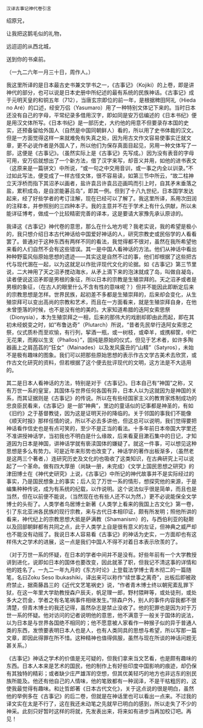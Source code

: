     汉译古事记神代卷引言 

   绍原兄，

   让我把这鹅毛似的礼物，

   远迢迢的从西北城，

   送到你的书桌前。

   （一九二六年一月三十日，周作人。）

   我这里所译的是日本最古史书兼文学书之一，《古事记》（Kojiki）的上卷，即是讲神代的部分，也可以说是日本史册中所纪述的最有系统的民族神话。《古事记》成于元明天皇的和铜五年（712），当唐玄宗即位的前一年，是根据稗田阿礼（Hieda no Aré）的口述，经安万侣（Yasumaro）用了一种特别文体记下来的。当时日本还没有自己的字母，平常纪录多借用汉字，即如同是安万侣编述的《日本书纪》便是用汉文体所写。《日本书纪》是一部历史，大约他的用意不但要录存本国的史实，还预备留给外国人（自然是中国同朝鲜人）看的，所以用了史书体裁的汉文。但是一方面觉得这样一来就难免有失真之处，因为用古文作文容易使事实迁就文章，更不必说作者是外国人了，所以他们为保存真面目起见，另用一种文体写了一部，这便是《古事记》。（虽然实际上是《古事记》先写成。）因为没有表音的字母可用，安万侣就想出了一个新方法，借了汉字来写，却音义并用，如他的进书表文（这原来是一篇骈文）中所说，“或一句之中交用音训，或一事之内全以训录。”不过如此写法，便变成了一样古怪文体，很不容易读，如第三节中所云，“故二柱神立天浮桥而指下其沼矛以画者，盐许袁吕许袁吕迩画鸣而引上时，自其矛末垂落之盐，累积成岛，是自淤能碁吕岛”，即其一例。但到了十八九世纪，日本国学发达起来，经了好些学者的考订注解，现在已经可以了解了。我这里所译，系用次田润的注释本，并参照别的三四种本子。我的主意并不在于学术上有什么供献，所以未能详征博考，做成一个比较精密完善的译本，这是要请大家豫先承认原谅的。

   我译这《古事记》神代卷的意思，那么在什么地方呢？我老实说，我的希望是极小的，我只想介绍日本古代神话给中国爱好神话的人，研究宗教史或民俗学的人看看罢了。普通对于这种东西有两样不同的看法，我觉得都不很对，虽然在我所希望他来看的人们自然不会有这些错误。其一是中国人看神话的方法。他们从神话中看出种种野蛮风俗原始思想的遗迹——其实这是自然不过的事，他们却根据了这些把古代与现代溷在一起，以为这就足以作批评现代文化的论据。如《古事记》第三节里说，二大神用了天之沼矛搅动海水，从矛上滴下来的泡沫就成了岛，叫做自凝岛，读者便说这沼矛即是男根的象征，所以日本的宗教是生殖崇拜的。天之沼矛或者是男根的象征，（在古人的眼里什么不含有性的意味呢？）但并不能因此即断定后来的宗教思想是怎样。世界民族，起初差不多都是生殖崇拜的，后来却会变化，从生殖崇拜可以变出高尚的宗教和艺术，而且在一方面看来，就是生殖崇拜自身，在他未曾堕落的时候，也不是没有他的美的。大家知道希腊的迭阿女索思祭（Dionysia），本为生殖崇拜之一相，后来的那伟大的戏剧却即由此而起，即在其初未经蜕变之时，如“布鲁达奇”（Plutarch）所说，“昔者先民举行迭阿女索思之祭，仪式质朴而至欢愉，有行列，挈酒一瓶，或一树枝，或牵羊，或携柳筐，中贮无花果，而殿以生支（Phallos）”，固纯是原始的仪式，但见于艺术者，如许多陶器画上之肩菡萏的“狂女”（Mainades）以及发风露丑的“山精”（Satyros），未始不是极有趣味的图象。我们可以把那些原始思想的表示作古文学古美术去欣赏，或作古文化研究的资料，但若根据了这个便去批评现代的文明，这方法是不大适用的。

   其二是日本人看神话的方法，特别是对于《古事记》。日本自己有“神国”之称，又有万世一系的皇室，其国体与世界任何各国有异，日本人以为这就因为是神国的关系，而其证据则是《古事记》的传说。所以在有些经国家主义的教育家炼制成功的忠良臣民看来，《古事记》是一部“神典”，里边的童话似的记事都是神圣的，有如《旧约》之于基督教徒，因为这是证明天孙的降临的。关于邻国的事我们不能像《顺天时报》那样任情的说，所以不必去多讲他，但这总可以说明，我们觉得要把神话看作信史也是有点可笑的，至少不是正当的看法。十多年前日本帝国大学里还不准讲授神话学，当初我也不明白是什么缘故，后来看夏目漱石集中的日记，才知道因为日本是神国，讲神话学就有亵渎国体的嫌疑了。就这一件事，可以想见这种思想是多么有势力。可是近年来形势也改变了，神话学的著作出板渐多，（虽然老是这两三个著者，）连研究历史及文化的也吸收了这类知识，在古典研究上可以说起了一个革命。做有四大厚册（尚缺一册，未完成）《文学上国民思想之研究》的津田博士在《神代史研究》上说，《古事记》中所记的神代故事并不是实际经过的事实，乃是国民想象上的事实；后人见了万世一系的情形，想探究他的来源，于是编集种种传说，成为有系统的纪载，以作说明。这个说法似乎很是简单，而且也是当然，但在以前便不能说，（当然现在也有些人还不以为然，）更不必说能保全文学博士的头衔了。人类学者鸟居博士新著《人类学上看来的我国上古文化》第一卷，引了东北亚洲各民族的现行宗教，来与古代日本相印证，颇有所发明；照他所讲的看来，神代纪上的宗教思想大抵是萨满教（Shamanism）的，与西伯利亚的鞑靼以及回部朝鲜都有共同之点，此于人类学上自是很有意义的左证，但神典之威严却也不能没有动摇了。我说日本人容易看《古事记》的神话为史实，一方面却也有这样伟大之学术的进展，这一点是我们中国人不得不对着日本表示欣羡的了。

   （对于万世一系的怀疑，在日本的学者中间并不是没有。好些年前有一个大学教授讲到进化，说即如日本的国体也要改变，因此就革了职，但我记不清这事的详情和他的姓名了。一九二一年九月的《东方时论》上登载法学博士青木彻二的一篇随笔，名曰Zoku Seso Ibukashiki，译出来可以称作“续世事之离奇”，出板后即被政府禁止，据斋藤昌三的《近代文艺笔祸史》说，“作者青木博士终以朝宪紊乱罪下狱，在这一年里大学助教授森户辰夫，帆足理一郎，野村隈畔等，或处徒刑，或处多大之罚金，学者之有名笔祸事件相继发生。”除森户外，别人的事件内容我都不很清楚，但青木博士的我还记得，虽然杂志是禁止没收了。他的犯罪也是因为对于万世一系的怀疑。他对访问的记者说明他的意思，他不满意于一般关于国体的说法，以为日本是与世界各国绝不相同的；他不愿意被人家看作一种猴子似的异于普通人类的东西，发愤要表明日本人也是人，也有人类同具的思想与希望，所以写那一篇文章，即因此得罪在所不惜。这种精神也值得佩服，虽然与现在所谈的神话问题无甚关系。）

   《古事记》神话之学术的价值是无可疑的，但我们拿来当文艺看，也是颇有趣味的东西。日本人本来是艺术的国民，他的制作上有好些印度中国影响的痕迹，却仍保有其独特的精彩；或者缺少庄严雄浑的空想，但其优美轻巧的地方也非远东的别民族所能及。他还有他自己的人情味，他的笔致都有一种润泽，不是干枯粗厉的，这使我最觉得有趣味。和辻哲郎著《日本古代文化》，关于这点说的很是明白，虽然他的举例多在《古事记》的后二卷，但就是在神话里也可以看出一点来。不过我的译文实在太是不行了，这在我还未动笔之先就早已明白的感到，所以走失了不少的神采。此刻只好暂时这样的将就，先发表出来，将来如有进步当再加校订吧。再见！

